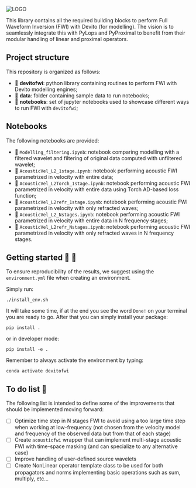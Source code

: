 ![LOGO](https://github.com/DIG-Kaust/Project_Template/blob/master/logo.png)

This library contains all the required building blocks to perform Full Waveform Inversion (FWI) with Devito (for modelling). 
The vision is to seamlessly integrate this with PyLops and PyProximal to benefit from their modular handling of linear 
and proximal operators.


## Project structure
This repository is organized as follows:

* :open_file_folder: **devitofwi**: python library containing routines to perform FWI with Devito modelling engines;
* :open_file_folder: **data**: folder containing sample data to run notebooks;
* :open_file_folder: **notebooks**: set of jupyter notebooks used to showcase different ways to run FWI with ``devitofwi``;

## Notebooks
The following notebooks are provided:
 
- :orange_book: ``Modelling_filtering.ipynb``: notebook comparing modelling with a filtered wavelet and filtering of original data computed with unfiltered wavelet;
- :orange_book: ``AcousticVel_L2_1stage.ipynb``: notebook performing acoustic FWI parametrized in velocity with entire data;
- :orange_book: ``AcousticVel_L2Torch_1stage.ipynb``: notebook performing acoustic FWI parametrized in velocity with entire data using Torch AD-based loss function;
- :orange_book: ``AcousticVel_L2refr_1stage.ipynb``: notebook performing acoustic FWI parametrized in velocity with only refracted waves;
- :orange_book: ``AcousticVel_L2_Nstages.ipynb``: notebook performing acoustic FWI parametrized in velocity with entire data in N frequency stages;
- :orange_book: ``AcousticVel_L2refr_Nstages.ipynb``: notebook performing acoustic FWI parametrized in velocity with only refracted waves in N frequency stages.


## Getting started :space_invader: :robot:
To ensure reproducibility of the results, we suggest using the `environment.yml` file when creating an environment.

Simply run:
```
./install_env.sh
```
It will take some time, if at the end you see the word `Done!` on your terminal you are ready to go. After that you can simply install your package:
```
pip install .
```
or in developer mode:
```
pip install -e .
```

Remember to always activate the environment by typing:
```
conda activate devitofwi
```

## To do list :memo:

The following list is intended to define some of the improvements that should be implemented moving forward:

- [ ] Optimize time step in N stages FWI to avoid using a too large time step when working at low-frequency 
      (not chosen from the velocity model and frequency of the observed data  but from that of each stage)
- [ ] Create ``acousticfwi`` wrapper that can implement multi-stage acoustic FWI with time-space masking
      (and can specialize to any alternative case)
- [ ] Improve handling of user-defined source wavelets
- [ ] Create NonLinear operator template class to be used for both propagators and norms implementing basic operations such as
      sum, multiply, etc...